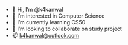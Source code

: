 - 👋 Hi, I’m @k4kanwal
- 👀 I’m interested in Computer Science 
- 🌱 I’m currently learning CS50
- 💞️ I’m looking to collaborate on study project
- 📫 k4kanwal@outlook.com

<!---
k4kanwal/k4kanwal is a ✨ special ✨ repository because its `README.md` (this file) appears on your GitHub profile.
You can click the Preview link to take a look at your changes.
--->
